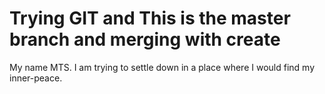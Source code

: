 # Trying GIT and This is the master branch and merging with create
My name MTS. I am trying to settle down in a place where I would find my inner-peace. 
